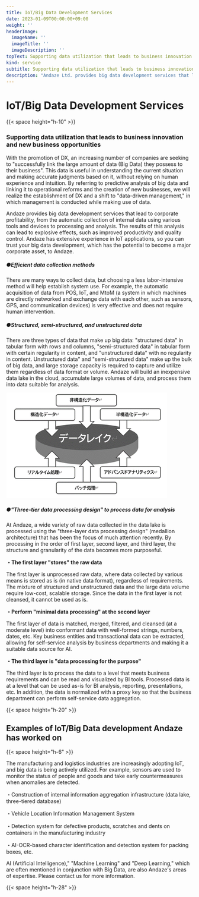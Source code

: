 ```yaml
---
title: IoT/Big Data Development Services
date: 2023-01-09T00:00:00+09:00
weight: ''
headerImage:
  imageName: ''
  imageTitle: ''
  imageDescription: ''
topText: Supporting data utilization that leads to business innovation and new business opportunities
kind: service
subtitle: Supporting data utilization that leads to business innovation and new business opportunities
description: "Andaze Ltd. provides big data development services that lead to corporate profitability, from automatic collection of in-house data using various tools and devices to processing and analysis. Andaze has a wealth of experience in IoT applications, so you can trust your big data development, which has the potential to become a major corporate asset, to Andaze."
---
```

# **IoT/Big Data Development Services**

{{< space height="h-10" >}}

### Supporting data utilization that leads to business innovation and new business opportunities

With the promotion of DX, an increasing number of companies are seeking to "successfully link the large amount of data (Big Data) they possess to their business". This data is useful in understanding the current situation and making accurate judgments based on it, without relying on human experience and intuition. By referring to predictive analysis of big data and linking it to operational reforms and the creation of new businesses, we will realize the establishment of DX and a shift to "data-driven management," in which management is conducted while making use of data.

Andaze provides big data development services that lead to corporate profitability, from the automatic collection of internal data using various tools and devices to processing and analysis. The results of this analysis can lead to explosive effects, such as improved productivity and quality control. Andaze has extensive experience in IoT applications, so you can trust your big data development, which has the potential to become a major corporate asset, to Andaze.

##### ●Efficient data collection methods

There are many ways to collect data, but choosing a less labor-intensive method will help establish system use. For example, the automatic acquisition of data from POS, IoT, and MtoM (a system in which machines are directly networked and exchange data with each other, such as sensors, GPS, and communication devices) is very effective and does not require human intervention.

##### ●Structured, semi-structured, and unstructured data

There are three types of data that make up big data: "structured data" in tabular form with rows and columns, "semi-structured data" in tabular form with certain regularity in content, and "unstructured data" with no regularity in content. Unstructured data" and "semi-structured data" make up the bulk of big data, and large storage capacity is required to capture and utilize them regardless of data format or volume. Andaze will build an inexpensive data lake in the cloud, accumulate large volumes of data, and process them into data suitable for analysis.

![](/2.png)

##### ●"Three-tier data processing design" to process data for analysis

At Andaze, a wide variety of raw data collected in the data lake is processed using the "three-layer data processing design" (medallion architecture) that has been the focus of much attention recently. By processing in the order of first layer, second layer, and third layer, the structure and granularity of the data becomes more purposeful.

**・The first layer "stores" the raw data**

The first layer is unprocessed raw data, where data collected by various means is stored as is (in native data format), regardless of requirements. The mixture of structured and unstructured data and the large data volume require low-cost, scalable storage. Since the data in the first layer is not cleansed, it cannot be used as is.

**・Perform "minimal data processing" at the second layer**

The first layer of data is matched, merged, filtered, and cleansed (at a moderate level) into conformant data with well-formed strings, numbers, dates, etc. Key business entities and transactional data can be extracted, allowing for self-service analysis by business departments and making it a suitable data source for AI.

**・The third layer is "data processing for the purpose"**

The third layer is to process the data to a level that meets business requirements and can be read and visualized by BI tools. Processed data is at a level that can be used as-is for BI analysis, reporting, presentations, etc. In addition, the data is normalized with a proxy key so that the business department can perform self-service data aggregation.

{{< space height="h-20" >}}

## Examples of IoT/Big Data development Andaze has worked on

{{< space height="h-6" >}}

The manufacturing and logistics industries are increasingly adopting IoT, and big data is being actively utilized. For example, sensors are used to monitor the status of people and goods and take early countermeasures when anomalies are detected.

・Construction of internal information aggregation infrastructure (data lake, three-tiered database)

・Vehicle Location Information Management System

・Detection system for defective products, scratches and dents on containers in the manufacturing industry

・AI-OCR-based character identification and detection system for packing boxes, etc.

AI (Artificial Intelligence)," "Machine Learning" and "Deep Learning," which are often mentioned in conjunction with Big Data, are also Andaze's areas of expertise. Please contact us for more information.

{{< space height="h-28" >}}